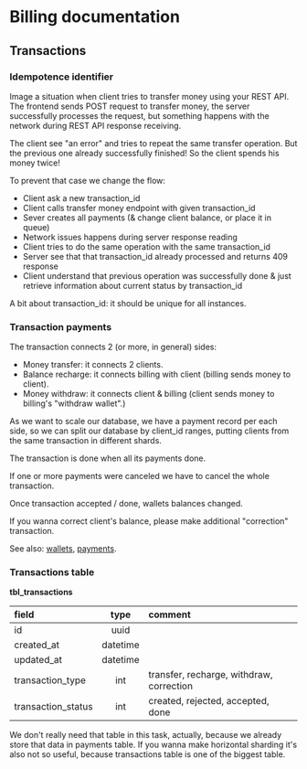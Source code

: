 Billing documentation
=====================

Transactions
------------

### Idempotence identifier

Image a situation when client tries to transfer money using your REST API.
The frontend sends POST request to transfer money, the server successfully processes the request,
but something happens with the network during REST API response receiving.

The client see "an error" and tries to repeat the same transfer operation.
But the previous one already successfully finished! So the client spends his money twice!

To prevent that case we change the flow:
* Client ask a new transaction_id
* Client calls transfer money endpoint with given transaction_id
* Sever creates all payments (& change client balance, or place it in queue)
* Network issues happens during server response reading
* Client tries to do the same operation with the same transaction_id
* Server see that that transaction_id already processed and returns 409 response
* Client understand that previous operation was successfully done & just retrieve
  information about current status by transaction_id

A bit about transaction_id: it should be unique for all instances.

### Transaction payments

The transaction connects 2 (or more, in general) sides:
* Money transfer: it connects 2 clients.
* Balance recharge: it connects billing with client
  (billing sends money to client).
* Money withdraw: it connects client & billing
  (client sends money to billing's "withdraw wallet".)

As we want to scale our database, we have a payment record per each side,
so we can split our database by client_id ranges, putting clients from
the same transaction in different shards.

The transaction is done when all its payments done.

If one or more payments were canceled we have to cancel the whole transaction.

Once transaction accepted / done, wallets balances changed.

If you wanna correct client's balance, please make additional
"correction" transaction.

See also: [wallets](wallets.md "wallets"), [payments](payments.md "payments").

### Transactions table

**tbl_transactions**

| field                    | type     | comment                                            |
|:-------------------------|:--------:|:---------------------------------------------------|
| id                       | uuid     |                                                    |
| created_at               | datetime |                                                    |
| updated_at               | datetime |                                                    |
| transaction_type         | int      | transfer, recharge, withdraw, correction           |
| transaction_status       | int      | created, rejected, accepted, done                  |

We don't really need that table in this task, actually, because we already store that data in payments table.
If you wanna make horizontal sharding it's also not so useful, because transactions table is one of the biggest table.
